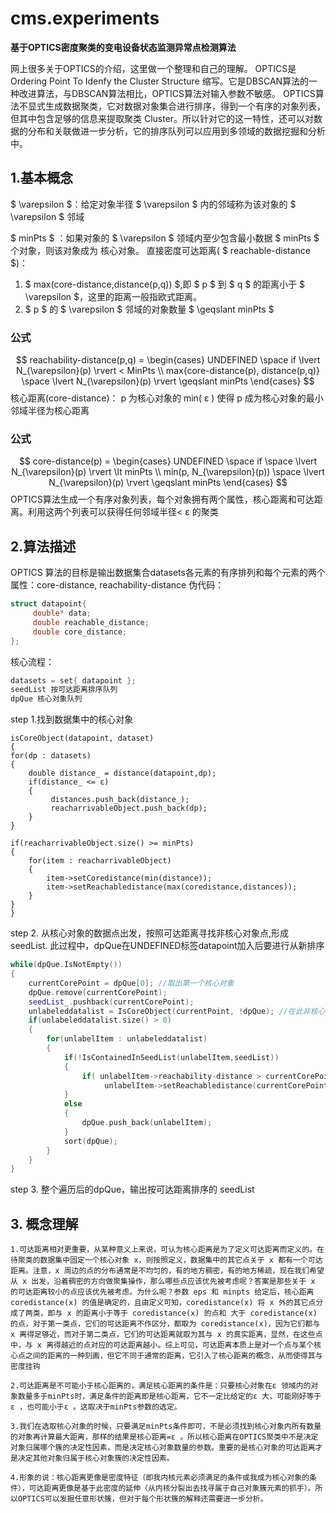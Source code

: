 # cms.experiments
**基于OPTICS密度聚类的变电设备状态监测异常点检测算法**

网上很多关于OPTICS的介绍，这里做一个整理和自己的理解。
OPTICS是 Ordering Point To Idenfy the Cluster Structure 缩写。它是DBSCAN算法的一种改进算法，与DBSCAN算法相比，OPTICS算法对输入参数不敏感。
OPTICS算法不显式生成数据聚类，它对数据对象集合进行排序，得到一个有序的对象列表，但其中包含足够的信息来提取聚类 Cluster。所以针对它的这一特性，还可以对数据的分布和关联做进一步分析，它的排序队列可以应用到多领域的数据挖掘和分析中。
##  1.基本概念
$ \varepsilon $：给定对象半径 $ \varepsilon $ 内的邻域称为该对象的 $ \varepsilon $ 邻域

$ minPts $ ：如果对象的 $ \varepsilon $ 领域内至少包含最小数据 $ minPts $ 个对象，则该对象成为 核心对象。
直接密度可达距离( $ reachable-distance $)： 
1) $ max(core-distance,distance(p,q)) $,即 $ p $ 到 $ q $ 的距离小于  $ \varepsilon $，这里的距离一般指欧式距离。
2) $ p $ 的 $ \varepsilon $ 邻域的对象数量 $ \geqslant minPts $
### 公式

$$ reachability-distance(p,q) = \begin{cases}
                                UNDEFINED \space if \lvert N_{\varepsilon}(p) \rvert < MinPts \\
                                max{core-distance(p), distance(p,q)} \space \lvert N_{\varepsilon}(p) \rvert \geqslant minPts 
                                \end{cases} $$
    核心距离(core-distance)： p 为核心对象的 min( ε ) 使得 p 成为核心对象的最小邻域半径为核心距离
### 公式
$$
    core-distance(p) = \begin{cases}
    UNDEFINED \space if \space \lvert N_{\varepsilon}(p) \rvert \lt minPts \\
     min(p, N_{\varepsilon}(p)) \space \lvert N_{\varepsilon}(p) \rvert \geqslant minPts
     \end{cases}
$$
    OPTICS算法生成一个有序对象列表，每个对象拥有两个属性，核心距离和可达距离。利用这两个列表可以获得任何邻域半径<  ε 的聚类

##  2.算法描述
OPTICS 算法的目标是输出数据集合datasets各元素的有序排列和每个元素的两个属性：core-distance, reachability-distance
伪代码：
``` C++
struct datapoint{
     double* data;
     double reachable_distance;
     double core_distance;
};
```
核心流程：
``` C++
datasets = set{ datapoint };
seedList 按可达距离排序队列
dpQue 核心对象队列
```
step 1.找到数据集中的核心对象
```
isCoreObject(datapoint, dataset)
{
for(dp : datasets)
{
    double distance_ = distance(datapoint,dp);
    if(distance_ <= ε)
    {
         distances.push_back(distance_);
         reacharrivableObject.push_back(dp);
    }
}

if(reacharrivableObject.size() >= minPts)
{
    for(item : reacharrivableObject)
    {
        item->setCoredistance(min(distance));
        item->setReachabledistance(max(coredistance,distances));
    }
}
}
```
step 2. 从核心对象的数据点出发，按照可达距离寻找非核心对象点,形成 seedList. 此过程中，dpQue在UNDEFINED标签datapoint加入后要进行从新排序

``` C++
while(dpQue.IsNotEmpty())
{
    currentCorePoint = dpQue[0]; //取出第一个核心对象
    dpQue.remove(currentCorePoint); 
    seedList_.pushback(currentCorePoint);
    unlabeleddatalist = IsCoreObject(currentPoint, !dpQue); //在此非核心对象外找数据对象
    if(unlabeleddatalist.size() > 0)
    {
        for(unlabelItem : unlabeleddatalist)
        { 
            if(!IsContainedInSeedList(unlabelItem,seedList))
            {
                if( unlabelItem->reachability-distance > currentCorePoint->reachability-distance )
                     unlabelItem->setReachabledistance(currentCorePoint->reachability-distance);
            }
            else
            {
                dpQue.push_back(unlabelItem);
            }
            sort(dpQue);
        }
    }
}
```
step 3. 整个遍历后的dpQue，输出按可达距离排序的 seedList

##  3. 概念理解
 
    1.可达距离相对更重要，从某种意义上来说，可认为核心距离是为了定义可达距离而定义的。在待聚类的数据集中固定一个核心对象 x，则按照定义，数据集中的其它点关于 x 都有一个可达距离。注意，x 周边的点的分布通常是不均匀的，有的地方稠密，有的地方稀疏，现在我们希望从 x 出发，沿着稠密的方向做聚集操作，那么哪些点应该优先被考虑呢？答案是那些关于 x 的可达距离较小的点应该优先被考虑。为什么呢？参数 eps 和 minpts 给定后，核心距离 coredistance(x) 的值是确定的，且由定义可知，coredistance(x) 将 x 外的其它点分成了两类，即与 x 的距离小于等于 coredistance(x) 的点和 大于 coredistance(x) 的点，对于第一类点，它们的可达距离不作区分，都取为 coredistance(x)，因为它们都与 x 离得足够近，而对于第二类点，它们的可达距离就取为其与 x 的真实距离，显然，在这些点中，与 x 离得越近的点对应的可达距离越小。综上可见，可达距离本质上是对一个点与某个核心点之间的距离的一种刻画，但它不同于通常的距离，它引入了核心距离的概念，从而使得其与密度挂钩

    2.可达距离是不可能小于核心距离的，满足核心距离的条件是：只要核心对象在ε 领域内的对象数量多于minPts时，满足条件的距离即是核心距离，它不一定比给定的ε 大，可能刚好等于ε ，也可能小于ε 。这取决于minPts参数的选定。

    3.我们在选取核心对象的时候，只要满足minPts条件即可，不是必须找到核心对象内所有数量的对象再计算最大距离，那样的结果是核心距离=ε 。所以核心距离在OPTICS聚类中不是决定对象归属哪个簇的决定性因素，而是决定核心对象数量的参数。重要的是核心对象的可达距离才是决定其他对象归属于核心对象簇的决定性因素。

    4.形象的说：核心距离更像是密度特征（即我内核元素必须满足的条件或我成为核心对象的条件），可达距离更像是基于此密度的延伸（从内核分裂出去找寻属于自己对象簇元素的抓手）。所以OPTICS可以发掘任意形状簇，但对于每个形状簇的解释还需要进一步分析。
